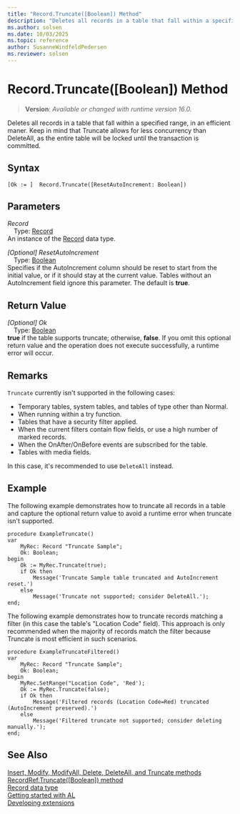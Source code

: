 ```yaml
---
title: "Record.Truncate([Boolean]) Method"
description: "Deletes all records in a table that fall within a specified range, in an efficient maner."
ms.author: solsen
ms.date: 10/03/2025
ms.topic: reference
author: SusanneWindfeldPedersen
ms.reviewer: solsen
---
```

[//]: # (START>DO_NOT_EDIT)
[//]: # (IMPORTANT:Do not edit any of the content between here and the END>DO_NOT_EDIT.)
[//]: # (Any modifications should be made in the .xml files in the ModernDev repo.)
# Record.Truncate([Boolean]) Method
> **Version**: _Available or changed with runtime version 16.0._

Deletes all records in a table that fall within a specified range, in an efficient maner. Keep in mind that Truncate allows for less concurrency than DeleteAll, as the entire table will be locked until the transaction is committed.


## Syntax
```AL
[Ok := ]  Record.Truncate([ResetAutoIncrement: Boolean])
```
## Parameters
*Record*  
&emsp;Type: [Record](record-data-type.md)  
An instance of the [Record](record-data-type.md) data type.  

*[Optional] ResetAutoIncrement*  
&emsp;Type: [Boolean](../boolean/boolean-data-type.md)  
Specifies if the AutoIncrement column should be reset to start from the initial value, or if it should stay at the current value.
Tables without an AutoIncrement field ignore this parameter. The default is **true**.  


## Return Value
*[Optional] Ok*  
&emsp;Type: [Boolean](../boolean/boolean-data-type.md)  
**true** if the table supports truncate; otherwise, **false**.
 If you omit this optional return value and the operation does not execute successfully, a runtime error will occur.  


[//]: # (IMPORTANT: END>DO_NOT_EDIT)

## Remarks

`Truncate` currently isn't supported in the following cases:

- Temporary tables, system tables, and tables of type other than Normal.
- When running within a try function.
- Tables that have a security filter applied.
- When the current filters contain flow fields, or use a high number of marked records.
- When the OnAfter/OnBefore events are subscribed for the table.
- Tables with media fields.

In this case, it's recommended to use `DeleteAll` instead. 

## Example

The following example demonstrates how to truncate all records in a table and capture the optional return value to avoid a runtime error when truncate isn't supported.

```al
procedure ExampleTruncate()
var
    MyRec: Record "Truncate Sample";
    Ok: Boolean;
begin
    Ok := MyRec.Truncate(true);
    if Ok then
        Message('Truncate Sample table truncated and AutoIncrement reset.')
    else
        Message('Truncate not supported; consider DeleteAll.');
end;
```

The following example demonstrates how to truncate records matching a filter (in this case the table's "Location Code" field). This approach is only recommended when the majority of records match the filter because Truncate is most efficient in such scenarios.

```al
procedure ExampleTruncateFiltered()
var
    MyRec: Record "Truncate Sample";
    Ok: Boolean;
begin
    MyRec.SetRange("Location Code", 'Red');
    Ok := MyRec.Truncate(false);
    if Ok then
        Message('Filtered records (Location Code=Red) truncated (AutoIncrement preserved).')
    else
        Message('Filtered truncate not supported; consider deleting manually.');
end;
```

## See Also

[Insert, Modify, ModifyAll, Delete, DeleteAll, and Truncate methods](../../devenv-insert-modify-modifyall-delete-and-deleteall-methods.md)
[RecordRef.Truncate([Boolean]) method](../recordref/recordref-truncate-method.md)  
[Record data type](record-data-type.md)  
[Getting started with AL](../../devenv-get-started.md)  
[Developing extensions](../../devenv-dev-overview.md)
